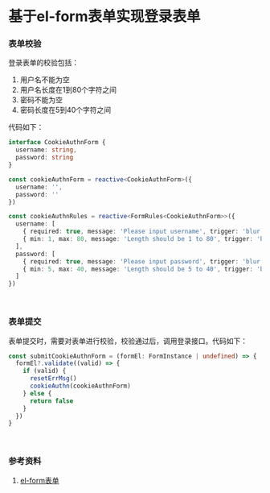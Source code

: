 # 基于el-form表单实现登录表单

### 表单校验

登录表单的校验包括：

1. 用户名不能为空
2. 用户名长度在1到80个字符之间
3. 密码不能为空
4. 密码长度在5到40个字符之间

代码如下：
```typescript
interface CookieAuthnForm {
  username: string,
  password: string
}

const cookieAuthnForm = reactive<CookieAuthnForm>({
  username: '',
  password: ''
})

const cookieAuthnRules = reactive<FormRules<CookieAuthnForm>>({
  username: [
    { required: true, message: 'Please input username', trigger: 'blur' },
    { min: 1, max: 80, message: 'Length should be 1 to 80', trigger: 'blur' },
  ],
  password: [
    { required: true, message: 'Please input password', trigger: 'blur' },
    { min: 5, max: 40, message: 'Length should be 5 to 40', trigger: 'blur' },
  ]
})
```

<br>

### 表单提交

表单提交时，需要对表单进行校验，校验通过后，调用登录接口。代码如下：

```typescript
const submitCookieAuthnForm = (formEl: FormInstance | undefined) => {
  formEl?.validate((valid) => {
    if (valid) {
      resetErrMsg()
      cookieAuthn(cookieAuthnForm)
    } else {
      return false
    }
  })
}
```

<br>

### 参考资料
1. [el-form表单](https://element-plus.org/zh-CN/component/form.html)
